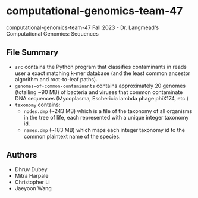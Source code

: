 # computational-genomics-team-47
computational-genomics-team-47 Fall 2023 - Dr. Langmead's Computational Genomics: Sequences

## File Summary
- `src` contains the Python program that classifies contaminants in reads user a exact matching k-mer database (and the least common ancestor algorithm and root-to-leaf paths).
- `genomes-of-common-contaminants` contains approximately 20 genomes (totalling ~90 MB) of bacteria and viruses that common contaminate DNA sequences (Mycoplasma, Eschericia lambda phage phiX174, etc.)
- `taxonomy` contains:
  - `nodes.dmp` (~243 MB) which is a file of the taxonomy of all organisms in the tree of life, each represented with a unique integer taxonomy id.
  - `names.dmp` (~183 MB) which maps each integer taxonomy id to the common plaintext name of the species.
 
## Authors
- Dhruv Dubey
- Mitra Harpale
- Christopher Li
- Jaeyoon Wang
